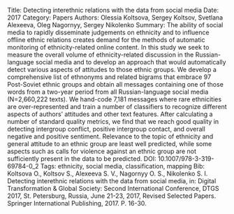 Title: Detecting interethnic relations with the data from social media
Date: 2017
Category: Papers
Authors: Olessia Koltsova, Sergey Koltsov, Svetlana Alexeeva, Oleg Nagornyy, Sergey Nikolenko
Summary: The ability of social media to rapidly disseminate judgements on ethnicity and to influence offline ethnic relations creates demand for the methods of automatic monitoring of ethnicity-related online content. In this study we seek to measure the overall volume of ethnicity-related discussion in the Russian-language social media and to develop an approach that would automatically detect various aspects of attitudes to those ethnic groups. We develop a comprehensive list of ethnonyms and related bigrams that embrace 97 Post-Soviet ethnic groups and obtain all messages containing one of those words from a two-year period from all Russian-language social media (N=2,660,222 texts). We hand-code 7,181 messages where rare ethnicities are over-represented and train a number of classifiers to recognize different aspects of authors’ attitudes and other text features. After calculating a number of standard quality metrics, we find that we reach good quality in detecting intergroup conflict, positive intergroup contact, and overall negative and positive sentiment. Relevance to the topic of ethnicity and general attitude to an ethnic group are least well predicted, while some aspects such as calls for violence against an ethnic group are not sufficiently present in the data to be predicted.
DOI: 10.1007/978-3-319-69784-0_2
Tags: ethnicity, social media, classification, mapping
Bib: Koltsova O., Koltsov S., Alexeeva S. V., Nagornyy O. S., Nikolenko S. I. Detecting interethnic relations with the data from social media, in: Digital Transformation & Global Society: Second International Conference, DTGS 2017, St. Petersburg, Russia, June 21-23, 2017, Revised Selected Papers. Springer International Publishing, 2017. P. 16-30.